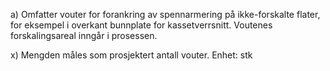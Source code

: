 a) Omfatter vouter for forankring av spennarmering på ikke-forskalte flater, for eksempel i overkant bunnplate for kassetverrsnitt. Voutenes forskalingsareal inngår i prosessen.

x) Mengden måles som prosjektert antall vouter. Enhet: stk

